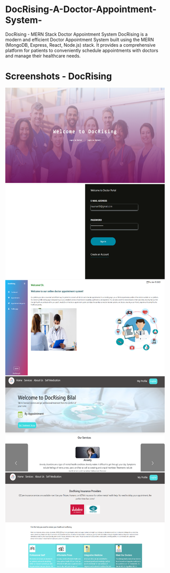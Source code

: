 # DocRising-A-Doctor-Appointment-System-
DocRising - MERN Stack Doctor Appointment System  DocRising is a modern and efficient Doctor Appointment System built using the MERN (MongoDB, Express, React, Node.js) stack. It provides a comprehensive platform for patients to conveniently schedule appointments with doctors and manage their healthcare needs.

# Screenshots - DocRising

  <img src="https://github.com/mhmdnauman/DocRising-A-Doctor-Appointment-System-/blob/main/Screenshot%202023-06-15%20225250.png?raw=true" width="600" height="300"/>
    <img src="https://github.com/mhmdnauman/DocRising-A-Doctor-Appointment-System-/blob/main/Screenshot%202023-06-15%20225332.png?raw=true" width="600" height="300"/>
      <img src="https://github.com/mhmdnauman/DocRising-A-Doctor-Appointment-System-/blob/main/Screenshot%202023-06-15%20225453.png?raw=true" width="600" height="300"/>
        <img src="https://github.com/mhmdnauman/DocRising-A-Doctor-Appointment-System-/blob/main/Screenshot%202023-06-15%20225541.png?raw=true" width="600" height="300"/>
          <img src="https://github.com/mhmdnauman/DocRising-A-Doctor-Appointment-System-/blob/main/Screenshot%202023-06-15%20225559.png?raw=true" width="600" height="300"/>



